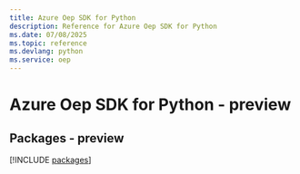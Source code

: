 ```yaml
---
title: Azure Oep SDK for Python
description: Reference for Azure Oep SDK for Python
ms.date: 07/08/2025
ms.topic: reference
ms.devlang: python
ms.service: oep
---
```

# Azure Oep SDK for Python - preview
## Packages - preview
[!INCLUDE [packages](oep-index.md)]